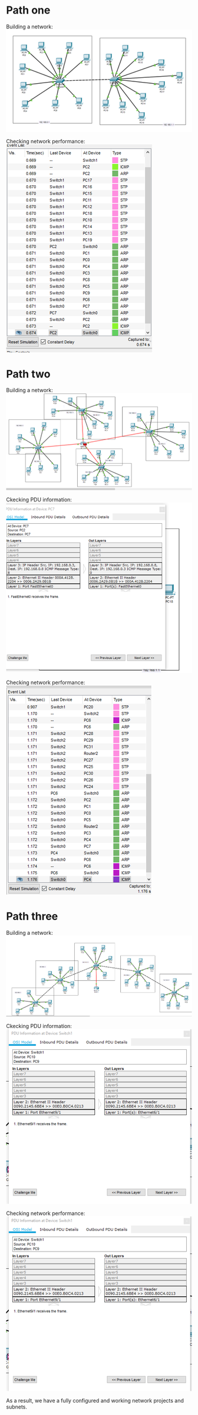 # Path one
Building a network:
![](https://github.com/Vladoffz/DevOps_online_Kyiv_2021Q2/blob/master/m4/task4.2/task4.2%20screenshots/image_2021-04-02_12-33-30.png?raw=true)

Checking network performance:
![](https://github.com/Vladoffz/DevOps_online_Kyiv_2021Q2/blob/master/m4/task4.2/task4.2%20screenshots/image_2021-04-02_12-33-57.png?raw=true)

# Path two
Building a network:
![](https://github.com/Vladoffz/DevOps_online_Kyiv_2021Q2/blob/master/m4/task4.2/task4.2%20screenshots/image_2021-04-02_13-29-54.png?raw=true)

Ckecking PDU information:
![](https://github.com/Vladoffz/DevOps_online_Kyiv_2021Q2/blob/master/m4/task4.2/task4.2%20screenshots/image_2021-04-02_12-34-05.png?raw=true)

Checking network performance:
![](https://github.com/Vladoffz/DevOps_online_Kyiv_2021Q2/blob/master/m4/task4.2/task4.2%20screenshots/image_2021-04-02_13-29-44.png?raw=true)

# Path three
Building a network:
![](https://github.com/Vladoffz/DevOps_online_Kyiv_2021Q2/blob/master/m4/task4.2/task4.2%20screenshots/image_2021-04-02_13-49-51.png?raw=true)

Ckecking PDU information:
![](https://github.com/Vladoffz/DevOps_online_Kyiv_2021Q2/blob/master/m4/task4.2/task4.2%20screenshots/image_2021-04-02_13-50-24.png?raw=true)

Checking network performance:
![](https://github.com/Vladoffz/DevOps_online_Kyiv_2021Q2/blob/master/m4/task4.2/task4.2%20screenshots/image_2021-04-02_13-50-24.png?raw=true)

As a result, we have a fully configured and working network projects and subnets.